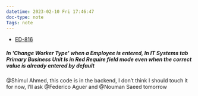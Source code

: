 ```yaml
---
datetime: 2023-02-10 Fri 17:46:47
doc-type: note
Tags: note
---
```

-   [ED-816](https://theirc.atlassian.net/browse/ED-816)

##### In 'Change Worker Type' when a Employee is entered, In IT Systems tab Primary Business Unit Is in Red Require field mode even when the correct value is already entered by default

@Shimul Ahmed, this code is in the backend, I don’t think I should touch it for now, I’ll ask @Federico Aguer and @Nouman Saeed tomorrow